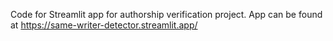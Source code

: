 Code for Streamlit app for authorship verification project.
App can be found at https://same-writer-detector.streamlit.app/